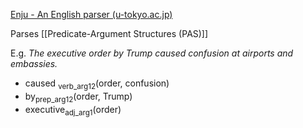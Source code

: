 [Enju - An English parser (u-tokyo.ac.jp)](https://mynlp.is.s.u-tokyo.ac.jp/enju/)

Parses [[Predicate-Argument Structures (PAS)]]

E.g.
*The executive order by Trump caused confusion at airports and embassies.*

- caused <sub>verb_arg12</sub>(order, confusion)
- by<sub>prep_arg12</sub>(order, Trump)
- executive<sub>adj_arg1</sub>(order)

